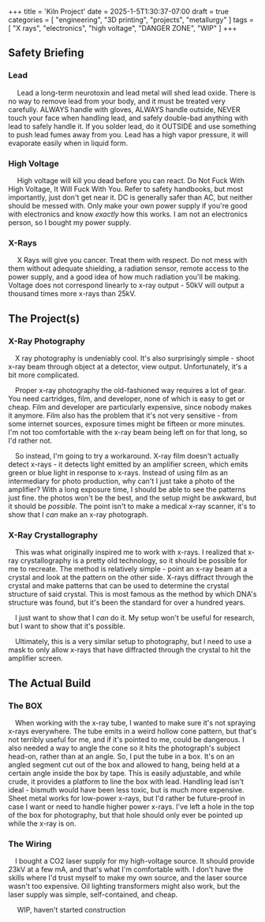 +++
title = 'Kiln Project'
date = 2025-1-5T1:30:37-07:00
draft = true
categories = [
    "engineering",
    "3D printing",
    "projects",
    "metallurgy"
]
tags = [
    "X rays",
    "electronics",
    "high voltage",
    "DANGER ZONE",
    "WIP"
]
+++


## Safety Briefing

### Lead

&emsp; Lead a long-term neurotoxin and lead metal will shed lead oxide. There is no way to remove lead from your body, and it must be treated very carefully. ALWAYS handle with gloves, ALWAYS handle outside, NEVER touch your face when handling lead, and safely double-bad anything with lead to safely handle it. If you solder lead, do it OUTSIDE and use something to push lead fumes away from you. Lead has a high vapor pressure, it will evaporate easily when in liquid form. 

### High Voltage

&emsp; High voltage will kill you dead before you can react. Do Not Fuck With High Voltage, It Will Fuck With You. Refer to safety handbooks, but most importantly, just don't get near it. DC is generally safer than AC, but neither should be messed with. Only make your own power supply if you're good with electronics and know *exactly* how this works. I am not an electronics person, so I bought my power supply.

### X-Rays

&emsp; X Rays will give you cancer. Treat them with respect. Do not mess with them without adequate shielding, a radiation sensor, remote access to the power supply, and a good idea of how much radiation you'll be making. Voltage does not correspond linearly to x-ray output - 50kV will output a thousand times more x-rays than 25kV.

## The Project(s)

### X-Ray Photography

&emsp;X ray photography is undeniably cool. It's also surprisingly simple - shoot x-ray beam through object at a detector, view output. Unfortunately, it's a bit more complicated. 

&emsp;Proper x-ray photography the old-fashioned way requires a lot of gear. You need cartridges, film, and developer, none of which is easy to get or cheap. Film and developer are particularly expensive, since nobody makes it anymore. Film also has the problem that it's not very sensitive - from some internet sources, exposure times might be fifteen or more minutes. I'm not too comfortable with the x-ray beam being left on for that long, so I'd rather not.

&emsp;So instead, I'm going to try a workaround. X-ray film doesn't actually detect x-rays - it detects light emitted by an amplifier screen, which emits green or blue light in response to x-rays. Instead of using film as an intermediary for photo production, why can't I just take a photo of the amplifier? With a long exposure time, I should be able to see the patterns just fine. the photos won't be the best, and the setup might be awkward, but it should be *possible.* The point isn't to make a medical x-ray scanner, it's to show that I *can* make an x-ray photograph.

### X-Ray Crystallography

&emsp;This was what originally inspired me to work with x-rays. I realized that x-ray crystallography is a pretty old technology, so it should be possible for me to recreate. The method is relatively simple - point an x-ray beam at a crystal and look at the pattern on the other side. X-rays diffract through the crystal and make patterns that can be used to determine the crystal structure of said crystal. This is most famous as the method by which DNA's structure was found, but it's been the standard for over a hundred years. 

&emsp;I just want to show that I *can* do it. My setup won't be useful for research, but I want to show that it's possible. 

&emsp;Ultimately, this is a very similar setup to photography, but I need to use a mask to only allow x-rays that have diffracted through the crystal to hit the amplifier screen.

## The Actual Build

### The **BOX**

&emsp;When working with the x-ray tube, I wanted to make sure it's not spraying x-rays everywhere. The tube emits in a weird hollow cone pattern, but that's not terribly useful for me, and if it's pointed to me, could be dangerous. I also needed a way to angle the cone so it hits the photograph's subject head-on, rather than at an angle. So, I put the tube in a box. It's on an angled segment cut out of the box and allowed to hang, being held at a certain angle inside the box by tape. This is easily adjustable, and while crude, it provides a platform to line the box with lead. Handling lead isn't ideal - bismuth would have been less toxic, but is much more expensive. Sheet metal works for low-power x-rays, but I'd rather be future-proof in case I want or need to handle higher power x-rays. I've left a hole in the top of the box for photography, but that hole should only ever be pointed up while the x-ray is on.

### The Wiring

&emsp;I bought a CO2 laser supply for my high-voltage source. It should provide 23kV at a few mA, and that's what I'm comfortable with. I don't have the skills where I'd trust myself to make my own source, and the laser source wasn't too expensive. Oil lighting transformers might also work, but the laser supply was simple, self-contained, and cheap.

&emsp; WIP, haven't started construction